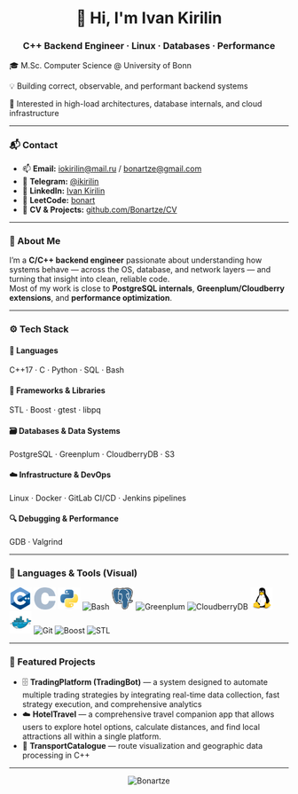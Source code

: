 <h1 align="center">👋 Hi, I'm Ivan Kirilin</h1>
<h3 align="center">C++ Backend Engineer · Linux · Databases · Performance</h3>

<p align="center">

🎓 M.Sc. Computer Science @ University of Bonn  
  
💡 Building correct, observable, and performant backend systems  

🚀 Interested in high-load architectures, database internals, and cloud infrastructure  
</p>

---

### 📬 Contact

- 📫 **Email:** iokirilin@mail.ru / bonartze@gmail.com  
- 💬 **Telegram:** [@ikirilin](https://t.me/ikirilin)  
- 💼 **LinkedIn:** [Ivan Kirilin](https://www.linkedin.com/in/ivan-kirilin-80a234321)  
- 🧩 **LeetCode:** [bonart](https://leetcode.com/u/bonart/)  
- 📄 **CV & Projects:** [github.com/Bonartze/CV](https://github.com/Bonartze/CV)

---

### 🧠 About Me

I’m a **C/C++ backend engineer** passionate about understanding how systems behave — across the OS, database, and network layers — and turning that insight into clean, reliable code.  
Most of my work is close to **PostgreSQL internals**, **Greenplum/Cloudberry extensions**, and **performance optimization**.  

---

### ⚙️ Tech Stack

#### 🧩 Languages
C++17 · C · Python · SQL · Bash  

#### 🧠 Frameworks & Libraries
STL · Boost · gtest · libpq  

#### 🗃️ Databases & Data Systems
PostgreSQL · Greenplum · CloudberryDB · S3  

#### ☁️ Infrastructure & DevOps
Linux · Docker · GitLab CI/CD · Jenkins pipelines  

#### 🔍 Debugging & Performance
GDB · Valgrind  

---

### 🧱 Languages & Tools (Visual)

<p align="left">
  <!-- Core -->
  <img src="https://raw.githubusercontent.com/devicons/devicon/master/icons/cplusplus/cplusplus-original.svg" alt="C++" width="40" height="40"/>
  <img src="https://raw.githubusercontent.com/devicons/devicon/master/icons/c/c-original.svg" alt="C" width="40" height="40"/>
  <img src="https://raw.githubusercontent.com/devicons/devicon/master/icons/python/python-original.svg" alt="Python" width="40" height="40"/>
  <img src="https://www.vectorlogo.zone/logos/gnu_bash/gnu_bash-icon.svg" alt="Bash" width="40" height="40"/>
  <!-- Databases -->
  <img src="https://raw.githubusercontent.com/devicons/devicon/master/icons/postgresql/postgresql-original.svg" alt="PostgreSQL" width="40" height="40"/>
  <img src="https://www.vectorlogo.zone/logos/greenplum/greenplum-ar21.svg" alt="Greenplum" width="40" height="40"/>
  <img src="https://raw.githubusercontent.com/cloudberrydb/cloudberrydb/main/docs/images/cbdb-logo.svg" alt="CloudberryDB" width="40" height="40"/>
  <!-- Infra -->
  <img src="https://raw.githubusercontent.com/devicons/devicon/master/icons/linux/linux-original.svg" alt="Linux" width="40" height="40"/>
  <img src="https://raw.githubusercontent.com/devicons/devicon/master/icons/docker/docker-original.svg" alt="Docker" width="40" height="40"/>
  <!-- Tooling -->
  <img src="https://www.vectorlogo.zone/logos/git-scm/git-scm-icon.svg" alt="Git" width="40" height="40"/>
  <img src="https://www.vectorlogo.zone/logos/boost/boost-icon.svg" alt="Boost" width="40" height="40"/>
  <img src="https://raw.githubusercontent.com/isocpp/logos/master/cpp_logo.png" alt="STL" width="40" height="40"/>
</p>

---

### 🧩 Featured Projects
- 🗄️ **TradingPlatform (TradingBot)** — a system designed to automate multiple trading strategies by integrating real-time data collection, fast strategy execution, and comprehensive analytics
- ☁️ **HotelTravel** — a comprehensive travel companion app that allows users to explore hotel options, calculate distances, and find local attractions all within a single platform.  
- 🧭 **TransportCatalogue** — route visualization and geographic data processing in C++  

---

<p align="center">
  <img src="https://komarev.com/ghpvc/?username=Bonartze&label=Profile%20views&color=0e75b6&style=flat" alt="Bonartze" />
</p>
